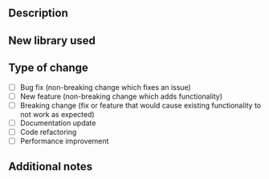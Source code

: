 ## Description

<!-- Provide a brief summary of the changes made in this PR -->

## New library used

<!-- List any new libraries or dependencies added in this PR -->

## Type of change

<!-- Mark the relevant option with an [x] -->

- [ ] Bug fix (non-breaking change which fixes an issue)
- [ ] New feature (non-breaking change which adds functionality)
- [ ] Breaking change (fix or feature that would cause existing functionality to not work as expected)
- [ ] Documentation update
- [ ] Code refactoring
- [ ] Performance improvement

## Additional notes

<!-- Add any additional notes, concerns, or context about this PR -->
